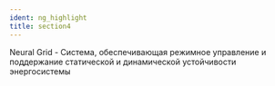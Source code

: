 ```yaml
---
ident: ng_highlight
title: section4
---
```


<span class="ng">Neural Grid</span> - Система, обеспечивающая режимное управление и поддержание  статической и динамической устойчивости энергосистемы